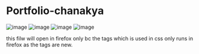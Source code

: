 # Portfolio-chanakya



![image](https://user-images.githubusercontent.com/83869041/188315214-875eb8d1-74fa-4957-b07d-d71d7b82e94c.png)
![image](https://user-images.githubusercontent.com/83869041/188315219-e5047b4f-a393-4608-bb78-a1ffe53905b2.png)
![image](https://user-images.githubusercontent.com/83869041/188315383-fd055fd6-d31e-4d3d-968e-74dd571695d1.png)
![image](https://user-images.githubusercontent.com/83869041/188315388-c4c40194-e3e7-4b4a-ae93-b45e40c991d4.png)


this filw will open in firefox only bc the tags which is used in css only runs in firefox as the tags are new.
